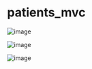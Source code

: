 # patients_mvc

![image](https://user-images.githubusercontent.com/85575658/232931426-6adc9eff-6ebf-467b-9837-d2ea9594950b.png)

![image](https://user-images.githubusercontent.com/85575658/232931447-da2670f2-8fe4-4689-9b96-c6a09ae9ff01.png)

![image](https://user-images.githubusercontent.com/85575658/232931469-19ca6747-226a-4511-bb36-8c1e262e89ae.png)
